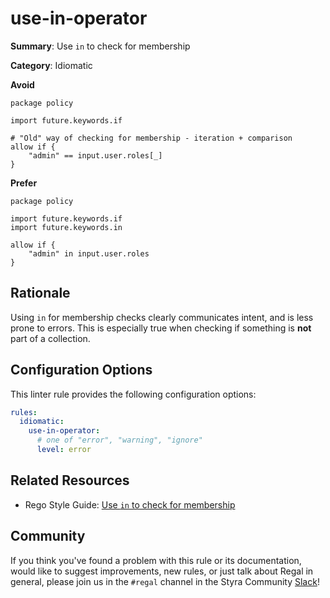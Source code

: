 # use-in-operator

**Summary**: Use `in` to check for membership

**Category**: Idiomatic

**Avoid**
```rego
package policy

import future.keywords.if

# "Old" way of checking for membership - iteration + comparison
allow if {
    "admin" == input.user.roles[_]
}
```

**Prefer**
```rego
package policy

import future.keywords.if
import future.keywords.in

allow if {
    "admin" in input.user.roles
}
```

## Rationale

Using `in` for membership checks clearly communicates intent, and is less prone to errors. This is especially true when
checking if something is **not** part of a collection.

## Configuration Options

This linter rule provides the following configuration options:

```yaml
rules: 
  idiomatic:
    use-in-operator:
      # one of "error", "warning", "ignore"
      level: error
```

## Related Resources

- Rego Style Guide: [Use `in` to check for membership](https://github.com/StyraInc/rego-style-guide#use-in-to-check-for-membership)

## Community

If you think you've found a problem with this rule or its documentation, would like to suggest improvements, new rules,
or just talk about Regal in general, please join us in the `#regal` channel in the Styra Community
[Slack](https://communityinviter.com/apps/styracommunity/signup)!
